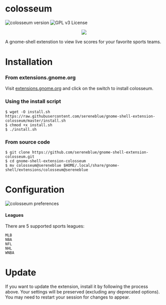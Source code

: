 # colosseum

![colosseum version](https://img.shields.io/badge/version-1-brightgreen.svg)
![GPL v3 License](https://img.shields.io/badge/license-GPL%20v3-blue.svg)

<p align="center">
	<img src="https://user-images.githubusercontent.com/14242625/115166165-9cfc4000-a07f-11eb-99df-400550fad124.png">
</p>

A gnome-shell extenstion to view live scores for your favorite sports teams.

# Installation

### From extensions.gnome.org

Visit [extensions.gnome.org](https://extensions.gnome.org/extension/4207/colosseum/) and click on the switch to install colosseum. 

### Using the install script
```
$ wget -O install.sh https://raw.githubusercontent.com/sereneblue/gnome-shell-extension-colosseum/master/install.sh
$ chmod +x install.sh
$ ./install.sh
```

### From source code
```
$ git clone https://github.com/sereneblue/gnome-shell-extension-colosseum.git
$ cd gnome-shell-extension-colosseum
$ mv colosseum@sereneblue $HOME/.local/share/gnome-shell/extensions/colosseum@sereneblue
```

# Configuration

![colosseum preferences](https://user-images.githubusercontent.com/14242625/115166188-cb7a1b00-a07f-11eb-8df9-d9ec44f6c5ad.png)

#### Leagues

There are 5 supported sports leagues:

	MLB
	NBA
	NFL
	NHL
	WNBA

# Update

If you want to update the extension, install it by following the process above. Your settings will be preserved (excluding any deprecated options). You may need to restart your session for changes to appear.